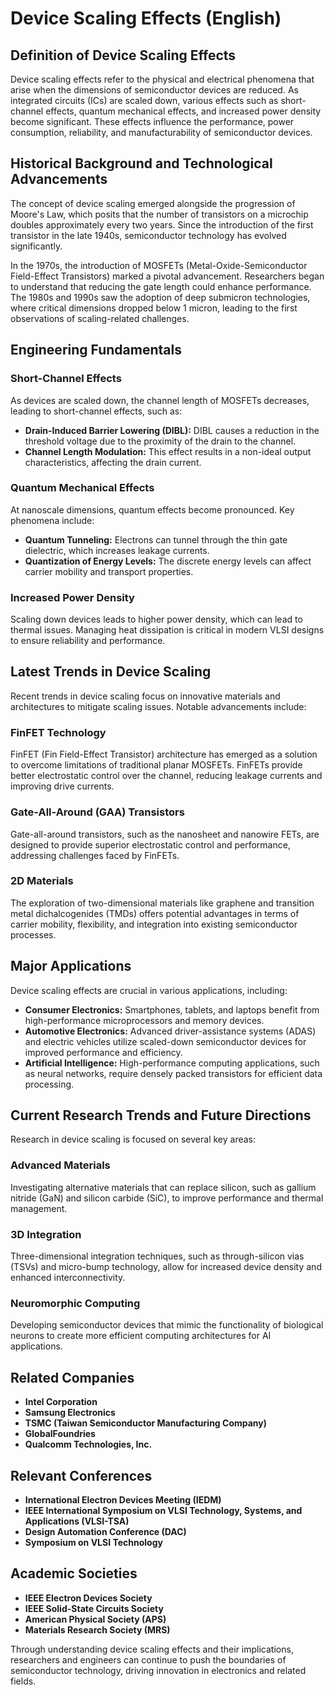 # Device Scaling Effects (English)

## Definition of Device Scaling Effects

Device scaling effects refer to the physical and electrical phenomena that arise when the dimensions of semiconductor devices are reduced. As integrated circuits (ICs) are scaled down, various effects such as short-channel effects, quantum mechanical effects, and increased power density become significant. These effects influence the performance, power consumption, reliability, and manufacturability of semiconductor devices.

## Historical Background and Technological Advancements

The concept of device scaling emerged alongside the progression of Moore's Law, which posits that the number of transistors on a microchip doubles approximately every two years. Since the introduction of the first transistor in the late 1940s, semiconductor technology has evolved significantly. 

In the 1970s, the introduction of MOSFETs (Metal-Oxide-Semiconductor Field-Effect Transistors) marked a pivotal advancement. Researchers began to understand that reducing the gate length could enhance performance. The 1980s and 1990s saw the adoption of deep submicron technologies, where critical dimensions dropped below 1 micron, leading to the first observations of scaling-related challenges.

## Engineering Fundamentals

### Short-Channel Effects

As devices are scaled down, the channel length of MOSFETs decreases, leading to short-channel effects, such as:

- **Drain-Induced Barrier Lowering (DIBL):** DIBL causes a reduction in the threshold voltage due to the proximity of the drain to the channel.
- **Channel Length Modulation:** This effect results in a non-ideal output characteristics, affecting the drain current.

### Quantum Mechanical Effects

At nanoscale dimensions, quantum effects become pronounced. Key phenomena include:

- **Quantum Tunneling:** Electrons can tunnel through the thin gate dielectric, which increases leakage currents.
- **Quantization of Energy Levels:** The discrete energy levels can affect carrier mobility and transport properties.

### Increased Power Density

Scaling down devices leads to higher power density, which can lead to thermal issues. Managing heat dissipation is critical in modern VLSI designs to ensure reliability and performance.

## Latest Trends in Device Scaling

Recent trends in device scaling focus on innovative materials and architectures to mitigate scaling issues. Notable advancements include:

### FinFET Technology

FinFET (Fin Field-Effect Transistor) architecture has emerged as a solution to overcome limitations of traditional planar MOSFETs. FinFETs provide better electrostatic control over the channel, reducing leakage currents and improving drive currents.

### Gate-All-Around (GAA) Transistors

Gate-all-around transistors, such as the nanosheet and nanowire FETs, are designed to provide superior electrostatic control and performance, addressing challenges faced by FinFETs.

### 2D Materials

The exploration of two-dimensional materials like graphene and transition metal dichalcogenides (TMDs) offers potential advantages in terms of carrier mobility, flexibility, and integration into existing semiconductor processes.

## Major Applications

Device scaling effects are crucial in various applications, including:

- **Consumer Electronics:** Smartphones, tablets, and laptops benefit from high-performance microprocessors and memory devices.
- **Automotive Electronics:** Advanced driver-assistance systems (ADAS) and electric vehicles utilize scaled-down semiconductor devices for improved performance and efficiency.
- **Artificial Intelligence:** High-performance computing applications, such as neural networks, require densely packed transistors for efficient data processing.

## Current Research Trends and Future Directions

Research in device scaling is focused on several key areas:

### Advanced Materials

Investigating alternative materials that can replace silicon, such as gallium nitride (GaN) and silicon carbide (SiC), to improve performance and thermal management.

### 3D Integration

Three-dimensional integration techniques, such as through-silicon vias (TSVs) and micro-bump technology, allow for increased device density and enhanced interconnectivity.

### Neuromorphic Computing

Developing semiconductor devices that mimic the functionality of biological neurons to create more efficient computing architectures for AI applications.

## Related Companies

- **Intel Corporation**
- **Samsung Electronics**
- **TSMC (Taiwan Semiconductor Manufacturing Company)**
- **GlobalFoundries**
- **Qualcomm Technologies, Inc.**

## Relevant Conferences

- **International Electron Devices Meeting (IEDM)**
- **IEEE International Symposium on VLSI Technology, Systems, and Applications (VLSI-TSA)**
- **Design Automation Conference (DAC)**
- **Symposium on VLSI Technology**

## Academic Societies

- **IEEE Electron Devices Society**
- **IEEE Solid-State Circuits Society**
- **American Physical Society (APS)**
- **Materials Research Society (MRS)**

Through understanding device scaling effects and their implications, researchers and engineers can continue to push the boundaries of semiconductor technology, driving innovation in electronics and related fields.